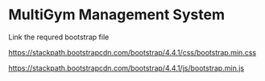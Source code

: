 # MultiGym Management System
Link the requred bootstrap file

https://stackpath.bootstrapcdn.com/bootstrap/4.4.1/css/bootstrap.min.css

https://stackpath.bootstrapcdn.com/bootstrap/4.4.1/js/bootstrap.min.js

